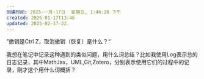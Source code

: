 ```yaml
---
创建时间: 2025-一月-17日  星期五, 1:46:28 下午
created: 2025-01-17T13:46
updated: 2025-02-17-22.
---
```

”撤销是Ctrl Z，取消撤销（恢复）是什么？“

我想在笔记中记录这种遇到的类似问题，用什么词总结？比如我使用Log表示总的日志记录，其中MathJax，UML,Git,Zotero，分别表示使用它们的过程中的记录，刚才这个用什么词概括？

